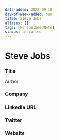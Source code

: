 ```yaml
---
date-added: 2022-09-18
day-of-week-added: Sun
title: Steve Jobs
aliases: []
tags: [Person,SeedNote]
status: unstarted
---
```


# Steve Jobs

### Title
Author

### Company


### LinkedIn URL


### Twitter


### Website






